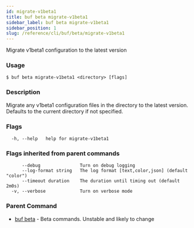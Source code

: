 ```yaml
---
id: migrate-v1beta1
title: buf beta migrate-v1beta1
sidebar_label: buf beta migrate-v1beta1
sidebar_position: 1
slug: /reference/cli/buf/beta/migrate-v1beta1
---
```

Migrate v1beta1 configuration to the latest version

### Usage
```terminal
$ buf beta migrate-v1beta1 <directory> [flags]
```

### Description

Migrate any v1beta1 configuration files in the directory to the latest version.
Defaults to the current directory if not specified.
 

### Flags

```
  -h, --help   help for migrate-v1beta1
```

### Flags inherited from parent commands

```
      --debug               Turn on debug logging
      --log-format string   The log format [text,color,json] (default "color")
      --timeout duration    The duration until timing out (default 2m0s)
  -v, --verbose             Turn on verbose mode
```

### Parent Command

* [buf beta](../beta)	 - Beta commands. Unstable and likely to change
